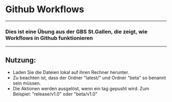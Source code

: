 # Github Workflows
--------
### Dies ist eine Übung aus der GBS St.Gallen, die zeigt, wie Workflows in Github funktionieren
----------
## Nutzung:
- Laden Sie die Dateien lokal auf ihren Rechner herunter.
- Zu beachten ist, dass der Ordner "latest/" und Ordner "beta" so benannt sein müssen.
- Die Aktionen werden ausgelöst, wenn ein tag gepusht wird. Zum Beispiel: "release/v1.0" oder "beta/v1.0"

